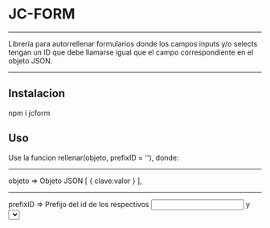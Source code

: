 # JC-FORM
***
Librería para autorrellenar formularios donde los campos inputs y/o selects tengan un ID que debe llamarse igual que el campo correspondiente en el objeto JSON.

***

## Instalacion
npm i jcform

## Uso

Use la funcion rellenar(objeto, prefixID = ''),
donde:

***
objeto => Objeto JSON [ { clave:valor } ],

***
prefixID => Prefijo del id de los respectivos <input> y <select> que debe coincidir con la clave en el objeto JSON